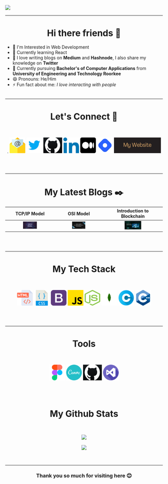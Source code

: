 ![](https://github.com/BishtAman/BishtAman/blob/main/Untitled%20design%20(1).gif)

<hr>

<h1 align="center"> Hi there friends 👋</h1>

<!--
**BishtAman/BishtAman** is a ✨ _special_ ✨ repository because its `README.md` (this file) appears on your GitHub profile.

Here are some ideas to get you started:
-->
- 🔭 I'm Interested in Web Development
- 🌱 Currently learning React
- 🚀 I love writing blogs on **Medium** and **Hashnode**, I also share my knowledge on **Twitter**
- 📜 Currently pursuing **Bachelor's of Computer Applications** from **University of Engineering and Technology Roorkee**
- 😄 Pronouns: He/Him
- ⚡ Fun fact about me: *I love interacting with people*
<br><br>

<hr>

<h1 align="center">Let's Connect 🔗</h1>
<br>

<p align="center"> 
    .
<a href="mailto:uk.amanbisht@gmail.com"><img width="50px" alt="mail" height="50px" src="https://github.com/BishtAman/BishtAman/blob/main/email.png"></a>
<a href="https://twitter.com/AmanBis68156523"><img width="50px" alt="twitter" height="50px" src="https://github.com/BishtAman/BishtAman/blob/main/icons8-twitter-480.png"></a>
<a href="https://github.com/BishtAman"> <img width="60px" alt="GITHUB" height="50px" src="https://github.com/BishtAman/BishtAman/blob/main/githubappicon.jpg"></a>
<a href="https://www.linkedin.com/in/aman-bisht-15b046239/"><img width="50px" alt="linkedin" height="50px" src="https://github.com/BishtAman/BishtAman/blob/main/linkedin.png"></a>
<a href="https://medium.com/@amanbisht.dev"><img width="50px" alt="MEDIUM" height="50px" src="https://github.com/BishtAman/BishtAman/blob/main/medium%20(1).png"></a>
<a href="https://hashnode.com/@AmanBisht25"><img width="50px" alt="hashnode" height="50px" src="https://github.com/BishtAman/BishtAman/blob/main/hashnode-removebg-preview.png"></a>
    <a href="https://amanbisht-dev.netlify.app"><img width="150px" alt="website" height="50px" src="https://github.com/BishtAman/BishtAman/blob/main/twitter.comAmanBis68156523%20(2).png"></a>
</p>

<br><br>
<hr>

<h1 align="center">My Latest Blogs ✒️</h1>

TCP/IP Model                                                                                                                             | OSI Model                                                                                                                         | Introduction to Blockchain                                                                                                                                         
:--------------------------------------------------------------------------------------------------------------------------------------: | :-------------------------------------------------------------------------------------------------------------------------------: | :-----------------------------------------------------------------------------------------------------------------------------------------------------------------:
<a href="https://medium.com/@amanbisht.dev/tcp-ip-model-54245d46b748"><img display="inline" width="30%" src="https://github.com/BishtAman/BishtAman/blob/main/OSI%20(1).png" alt="TCP/IP Model"></a> | <a href="https://medium.com/@amanbisht.dev/osi-model-open-systems-interconnection-model-748b521d2669"><img display="inline" width="30%" src="https://github.com/BishtAman/BishtAman/blob/main/osi.png" alt="OSI Model"></a> | <a href="https://amanbishtcoder.hashnode.dev/introduction-to-blockchain"><img display="inline" width="30%" src="https://github.com/BishtAman/BishtAman/blob/main/Calculate%20real%20date%20and%20time.png" alt="Introduction to Blockchain"></a>

<br><br>
<hr>

<h1 align="center">My Tech Stack</h1>
<br>
<p align="center">

  <img width="50px" alt="HTML" height="50px" src="https://github.com/BishtAman/BishtAman/blob/main/html.png">
  <img width="50px" alt="CSS" height="50px" src="https://github.com/BishtAman/BishtAman/blob/main/css%20(1).png ">
  <img width="50px" alt="Bootstrap" height="50px" src="https://github.com/BishtAman/BishtAman/blob/main/bootstrap.png">
  <img width="50px" alt="JS" height="50px" src="https://github.com/BishtAman/BishtAman/blob/main/js.png">
  <img width="50px" alt="NodeJS" height="50px" src="https://github.com/BishtAman/BishtAman/blob/main/nodejs-icon-logo-png-transparent.png">
  <img width="50px" alt="MongoDB" height="50px" src="https://github.com/BishtAman/BishtAman/blob/main/MongoDB_logo_01.png">
  <img width="50px" alt="C" height="50px" src="https://github.com/BishtAman/BishtAman/blob/main/letter-c.png">
  <img width="50px" alt="C++" height="50px" src="https://github.com/BishtAman/BishtAman/blob/main/c-.png">
   
  
</p>
<br><br>
<hr>

<h1 align="center">Tools</h1>
<br>
<p align="center">

  <img width="50px" alt="FIGMA" height="50px" src="https://github.com/BishtAman/BishtAman/blob/main/figma.png">
  <img width="50px" alt="CANVA" height="50px" src="https://github.com/BishtAman/BishtAman/blob/main/Canva_Logo.png">
  <img width="60px" alt="GITHUB" height="50px" src="https://github.com/BishtAman/BishtAman/blob/main/githubappicon.jpg">
  <img width="50px" alt="VS CODE" height="50px" src="https://github.com/BishtAman/BishtAman/blob/main/visual-studio.png">
  
 
   
  
</p>
<br><br>
<h1 align="center">My Github Stats</h1>
<br>
<p align="center">
<img src="https://github-readme-stats.vercel.app/api?username=BishtAman&show_icons=true&theme=radical&title_color=8E2DE2&text_color=fff&icon_color=8E2DE2">
</p>
<p align="center">
<img src="https://github-readme-stats.vercel.app/api/top-langs/?username=BishtAman&theme=radical&title_color=8E2DE2&text_color=fff">
</p>


<br>
<hr>
  
<h3 align="center">Thank you so much for visiting here 😊</h3>

